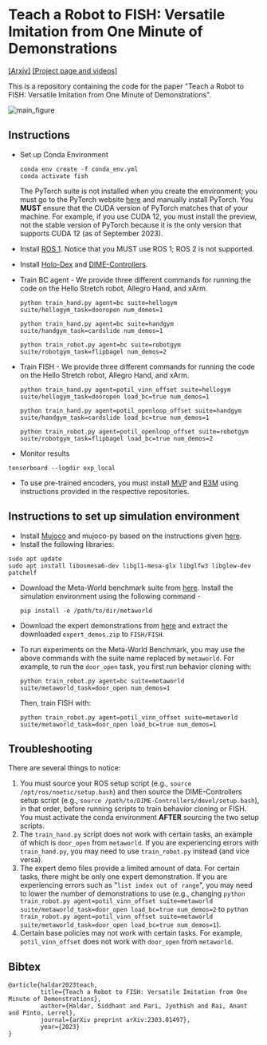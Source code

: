 # Teach a Robot to FISH: Versatile Imitation from One Minute of Demonstrations

[[Arxiv]](https://arxiv.org/abs/2303.01497) [[Project page and videos]](https://fast-imitation.github.io/)

This is a repository containing the code for the paper "Teach a Robot to FISH: Versatile Imitation from One Minute of Demonstrations".

![main_figure](https://user-images.githubusercontent.com/25313941/222460948-cb72d5bb-12bc-4ce1-bf2b-cf90f542a344.png)

## Instructions

- Set up Conda Environment

  ```
  conda env create -f conda_env.yml
  conda activate fish
  ```
  The PyTorch suite is not installed when you create the environment; you must go to the PyTorch website [here](https://pytorch.org/) and manually install PyTorch. You **MUST** ensure that the CUDA version of PyTorch matches that of your machine. For example, if you use CUDA 12, you must install the preview, not the stable version of PyTorch because it is the only version that supports CUDA 12 (as of September 2023).
- Install [ROS 1](https://www.ros.org/). Notice that you MUST use ROS 1; ROS 2 is not supported.
- Install [Holo-Dex](https://github.com/SridharPandian/Holo-Dex)
and [DIME-Controllers](https://github.com/NYU-robot-learning/DIME-Controllers).
- Train BC agent - We provide three different commands for running the code on the Hello Stretch robot, Allegro Hand, and xArm.

  ```
  python train_hand.py agent=bc suite=hellogym suite/hellogym_task=dooropen num_demos=1
  ```

  ```
  python train_hand.py agent=bc suite=handgym suite/handgym_task=cardslide num_demos=1
  ```

  ```
  python train_robot.py agent=bc suite=robotgym suite/robotgym_task=flipbagel num_demos=2
  ```
- Train FISH - We provide three different commands for running the code on the Hello Stretch robot, Allegro Hand, and xArm.

  ```
  python train_hand.py agent=potil_vinn_offset suite=hellogym suite/hellogym_task=dooropen load_bc=true num_demos=1
  ```

  ```
  python train_hand.py agent=potil_openloop_offset suite=handgym suite/handgym_task=cardslide load_bc=true num_demos=1
  ```

  ```
  python train_robot.py agent=potil_openloop_offset suite=robotgym suite/robotgym_task=flipbagel load_bc=true num_demos=2
  ```
- Monitor results

```
tensorboard --logdir exp_local
```

- To use pre-trained encoders, you must install [MVP](https://github.com/ir413/mvp) and [R3M](https://github.com/facebookresearch/r3m) using instructions provided in the respective repositories.

## Instructions to set up simulation environment

- Install [Mujoco](http://www.mujoco.org/) and mujoco-py based on the instructions given [here](https://github.com/facebookresearch/drqv2).
- Install the following libraries:

```
sudo apt update
sudo apt install libosmesa6-dev libgl1-mesa-glx libglfw3 libglew-dev patchelf
```

- Download the Meta-World benchmark suite from [here](https://osf.io/4w69f/?view_only=e29b9dc9ea474d038d533c2245754f0c). Install the simulation environment using the following command -
  ```
  pip install -e /path/to/dir/metaworld
  ```
- Download the expert demonstrations from [here](https://osf.io/4w69f/?view_only=e29b9dc9ea474d038d533c2245754f0c) and extract the downloaded `expert_demos.zip` to `FISH/FISH`.

- To run experiments on the Meta-World Benchmark, you may use the above commands with the suite name replaced by `metaworld`.
For example, to run the `door_open` task, you first run behavior cloning with:
  ```
  python train_robot.py agent=bc suite=metaworld suite/metaworld_task=door_open num_demos=1
  ```
  Then, train FISH with:
  ```
  python train_robot.py agent=potil_vinn_offset suite=metaworld suite/metaworld_task=door_open load_bc=true num_demos=1
  ```

## Troubleshooting

There are several things to notice:

1. You must source your ROS setup script (e.g., `source /opt/ros/noetic/setup.bash`) and then source the DIME-Controllers setup script (e.g., `source /path/to/DIME-Controllers/devel/setup.bash`), in that order, before running scripts to train behavior cloning or FISH. You must activate the conda environment **AFTER** sourcing the two setup scripts.
2. The `train_hand.py` script does not work with certain tasks, an example of which is `door_open` from `metaworld`.
If you are experiencing errors with `train_hand.py`, you may need to use `train_robot.py` instead (and vice versa).
3. The expert demo files provide a limited amount of data.
For certain tasks, there might be only one expert demonstration. If you are experiencing errors such as "`list index out of range`", you may need to lower the number of demonstrations to use (e.g., changing `python train_robot.py agent=potil_vinn_offset suite=metaworld suite/metaworld_task=door_open load_bc=true num_demos=2` to `python train_robot.py agent=potil_vinn_offset suite=metaworld suite/metaworld_task=door_open load_bc=true num_demos=1`).
4. Certain base policies may not work with certain tasks.
For example, `potil_vinn_offset` does not work with `door_open` from `metaworld`.

## Bibtex

```
@article{haldar2023teach,
         title={Teach a Robot to FISH: Versatile Imitation from One Minute of Demonstrations},
         author={Haldar, Siddhant and Pari, Jyothish and Rai, Anant and Pinto, Lerrel},
         journal={arXiv preprint arXiv:2303.01497},
         year={2023}
}
```
